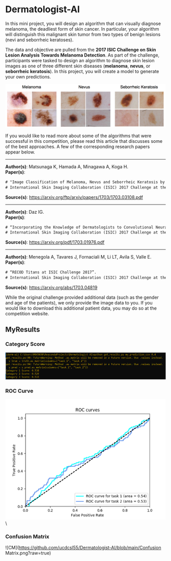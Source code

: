 # Dermatologist-AI

In this mini project, you will design an algorithm that can visually diagnose melanoma, the deadliest form of skin cancer. In particular, your algorithm will distinguish this malignant skin tumor from two types of benign lesions (nevi and seborrheic keratoses).

The data and objective are pulled from the __2017 ISIC Challenge on Skin Lesion Analysis Towards Melanoma Detection__. As part of the challenge, participants were tasked to design an algorithm to diagnose skin lesion images as one of three different skin diseases (__melanoma__, __nevus__, or __seborrheic keratosis__). In this project, you will create a model to generate your own predictions.

![Cancer](https://github.com/ucdcsl55/Dermatologist-AI/blob/main/skin_disease_classes.png?raw=true)


If you would like to read more about some of the algorithms that were successful in this competition, please read this article that discusses some of the best approaches. 
A few of the corresponding research papers appear below.

**********************************************************
__Author(s)__:  Matsunaga K, Hamada A, Minagawa A, Koga H.
<br>__Paper(s)__: 
```diff
# "Image Classification of Melanoma, Nevus and Seborrheic Keratosis by Deep Neural Network Ensemble".
# International Skin Imaging Collaboration (ISIC) 2017 Challenge at the International Symposium on Biomedical Imaging (ISBI).
```
__Source(s)__: https://arxiv.org/ftp/arxiv/papers/1703/1703.03108.pdf
**********************************************************
__Author(s)__:  Daz IG.
<br>__Paper(s)__: 
```diff
# “Incorporating the Knowledge of Dermatologists to Convolutional Neural Networks for the Diagnosis of Skin Lesions”. 
# International Skin Imaging Collaboration (ISIC) 2017 Challenge at the International Symposium on Biomedical Imaging (ISBI).
```
__Source(s)__: https://arxiv.org/pdf/1703.01976.pdf
**********************************************************
__Author(s)__:  Menegola A, Tavares J, Fornaciali M, Li LT, Avila S, Valle E.
<br>__Paper(s)__: 
```diff
# “RECOD Titans at ISIC Challenge 2017”. 
# International Skin Imaging Collaboration (ISIC) 2017 Challenge at the International Symposium on Biomedical Imaging (ISBI).
```
__Source(s)__: https://arxiv.org/abs/1703.04819

While the original challenge provided additional data (such as the gender and age of the patients), we only provide the image data to you. If you would like to download this additional patient data, you may do so at the competition website.


## MyResults
### Category Score
![CateScore](https://github.com/ucdcsl55/Dermatologist-AI/blob/main/Category_Score.png?raw=true)

### ROC Curve
![ROC](https://github.com/ucdcsl55/Dermatologist-AI/blob/main/ROC_result.png?raw=true)\

### Confusion Matrix
![CM](https://github.com/ucdcsl55/Dermatologist-AI/blob/main/Confusion Matrix.png?raw=true)
